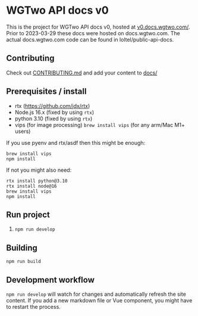 # WGTwo  API docs v0

This is the project for WGTwo API docs v0, hosted at [v0.docs.wgtwo.com/](https://v0.docs.wgtwo.com/).
Prior to 2023-03-29 these docs were hosted on docs.wgtwo.com.
The actual docs.wgtwo.com code can be found in loltel/public-api-docs.

## Contributing
Check out [CONTRIBUTING.md](CONTRIBUTING.md) and add your content to [docs/](docs/)

## Prerequisites / install
- rtx (https://github.com/jdx/rtx)
- Node.js 16.x (fixed by using `rtx`)
- python 3.10 (fixed by using `rtx`)
- vips (for image processing) `brew install vips` (for any arm/Mac M1+ users)

If you use pyenv and rtx/asdf then this might be enough:

```shell
brew install vips
npm install
```

If not you might also need:
```shell
rtx install python@3.10
rtx install node@16
brew install vips
npm install
```

## Run project
1. `npm run develop`

## Building
`npm run build`

## Development workflow

`npm run develop` will watch for changes and automatically refresh the site content.
If you add a new markdown file or Vue component, you might have to restart the process.

